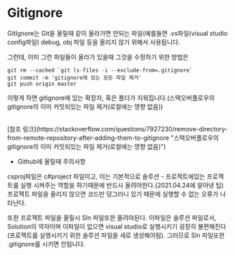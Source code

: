 # Gitignore

GitIgnore는 Git을 올릴때 같이 올라가면 안되는 파일(예를들면 .vs파일(visual studio config파일)
debug, obj 파일 등을 올리지 않기 위해서 사용됩니다.
<br/>

그런데, 이미 그런 파일들이 올라가 있을때 그것을 수정하기 위한 방법은

```
git rm --cached `git ls-files -i --exclude-from=.gitignore`
git commit -m 'gitignore에 있는 모든 파일 제거'
git push origin master
```

이렇게 하면 gitignore에 있는 확장자, 혹은 폴더가 지워집니다.(스택오버플로우의 gitignore의 이미 커밋되있는 파일 제거(로컬에는 영향 없음))

<br/> 
[참조 링크](https://stackoverflow.com/questions/7927230/remove-directory-from-remote-repository-after-adding-them-to-gitignore "스택오버플로우의 gitignore의 이미 커밋되있는 파일 제거(로컬에는 영향 없음)")

- Github에 올릴때 주의사항

csproj파일은 c#project 파일이고, 이는 기본적으로 솔루션 - 프로젝트에있는 프로젝트를 실행 시켜주는 역할을 하기때문에 반드시 올려야한다.(2021.04.24에 알아낸 팁)
프로젝트 파일을 올리지 않으면 코드만 덩그러니 있기 때문에 실행할 수 없는 오류가 나타난다.

또한 프로젝트 파일을 올릴시 Sln 파일또한 올려야된다.
이파일은 솔루션 파일로서, Solution의 약자이며 이파일이 없으면 visual studio로 실행시키기 굉장히 불편해진다(프로젝트를 실행시키기 위한 솔루션 파일을 새로 생성해야됨).
그러므로 Sln 파일또한 .gitignore를 시키면 안됩니다.
